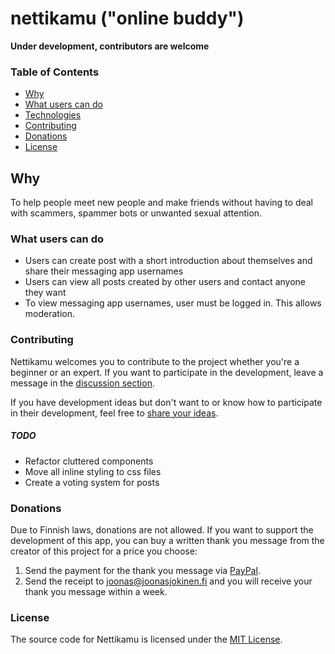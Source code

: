 # nettikamu ("online buddy")

**Under development, contributors are welcome**

### Table of Contents

- [Why](#why)
- [What users can do](#what-users-can-do)
- [Technologies](#technologies)
- [Contributing](#contributing)
- [Donations](#donations)
- [License](#license)

## Why

To help people meet new people and make friends without having to deal with scammers, spammer bots or unwanted sexual attention.

### What users can do

- Users can create post with a short introduction about themselves and share their messaging app usernames
- Users can view all posts created by other users and contact anyone they want
- To view messaging app usernames, user must be logged in. This allows moderation.

### Contributing

Nettikamu welcomes you to contribute to the project whether you're a beginner or an expert. If you want to participate in the development, leave a message in the [discussion section](https://github.com/jnsjknn/nettikamu/discussions/categories/development).

If you have development ideas but don't want to or know how to participate in their development, feel free to [share your ideas](https://github.com/jnsjknn/nettikamu/discussions/categories/ideas).

##### TODO

- Refactor cluttered components
- Move all inline styling to css files
- Create a voting system for posts

### Donations

Due to Finnish laws, donations are not allowed. If you want to support the development of this app, you can buy a written thank you message from the creator of this project for a price you choose:

1. Send the payment for the thank you message via [PayPal](paypal.me/jnsjknn).
2. Send the receipt to joonas@joonasjokinen.fi and you will receive your thank you message within a week.

### License

The source code for Nettikamu is licensed under the [MIT License](LICENSE.md).
